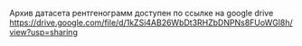 Архив датасета рентгенограмм доступен по ссылке на google drive   https://drive.google.com/file/d/1kZSi4AB26WbDt3RHZbDNPNs8FUoWGl8h/view?usp=sharing
